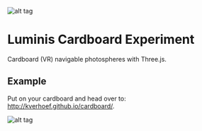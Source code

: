 ![alt tag](https://raw.githubusercontent.com/quanto/cardboard/master/icon.png)

# Luminis Cardboard Experiment
Cardboard (VR) navigable photospheres with Three.js.

## Example
Put on your cardboard and head over to: http://kverhoef.github.io/cardboard/.


![alt tag](https://raw.githubusercontent.com/quanto/cardboard/master/images/PANO_relax.jpg)
